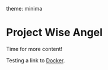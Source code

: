 theme: minima

# Project Wise Angel

Time for more content!

Testing a link to [Docker](./docker.md).

